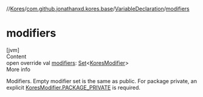 //[Kores](../../index.md)/[com.github.jonathanxd.kores.base](../index.md)/[VariableDeclaration](index.md)/[modifiers](modifiers.md)



# modifiers  
[jvm]  
Content  
open override val [modifiers](modifiers.md): [Set](https://kotlinlang.org/api/latest/jvm/stdlib/kotlin.collections/-set/index.html)<[KoresModifier](../-kores-modifier/index.md)>  
More info  


Modifiers. Empty modifier set is the same as public. For package private, an explicit [KoresModifier.PACKAGE_PRIVATE](../-kores-modifier/-p-a-c-k-a-g-e_-p-r-i-v-a-t-e/index.md) is required.

  



